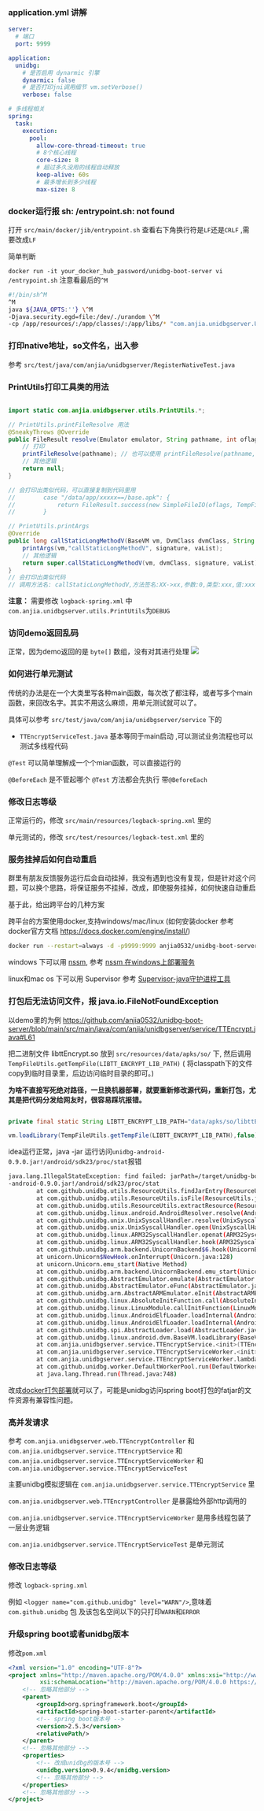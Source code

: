 
### application.yml 讲解

```yaml
server:
  # 端口
  port: 9999

application:
  unidbg:
    # 是否启用 dynarmic 引擎
    dynarmic: false
    # 是否打印jni调用细节 vm.setVerbose()
    verbose: false

# 多线程相关
spring:
  task:
    execution:
      pool:
        allow-core-thread-timeout: true
        # 8个核心线程
        core-size: 8
        # 超过多久没用的线程自动释放
        keep-alive: 60s
        # 最多增长到多少线程
        max-size: 8
```

### docker运行报 sh: /entrypoint.sh: not found

打开 `src/main/docker/jib/entrypoint.sh` 查看右下角换行符是`LF`还是`CRLF` ,需要改成`LF`

简单判断

`docker run -it your_docker_hub_password/unidbg-boot-server vi /entrypoint.sh` 注意看最后的`^M`

```bash
#!/bin/sh^M
^M
java ${JAVA_OPTS:''} \^M
-Djava.security.egd=file:/dev/./urandom \^M
-cp /app/resources/:/app/classes/:/app/libs/* "com.anjia.unidbgserver.UnidbgServerApplication"^M
```

### 打印native地址，so文件名，出入参
参考  `src/test/java/com/anjia/unidbgserver/RegisterNativeTest.java`

### PrintUtils打印工具类的用法
```java

import static com.anjia.unidbgserver.utils.PrintUtils.*;

// PrintUtils.printFileResolve 用法
@SneakyThrows @Override
public FileResult resolve(Emulator emulator, String pathname, int oflags) {
    // 打印    
    printFileResolve(pathname); // 也可以使用 printFileResolve(pathname,"/path/to/apk/dir/"); 
    // 其他逻辑
    return null;
}

// 会打印出类似代码，可以直接复制到代码里用
//        case "/data/app/xxxxx==/base.apk": {
//            return FileResult.success(new SimpleFileIO(oflags, TempFileUtils.getTempFile("/path/to/apk/dir/"), pathname));
//        }

// PrintUtils.printArgs
@Override 
public long callStaticLongMethodV(BaseVM vm, DvmClass dvmClass, String signature, VaList vaList) {
    printArgs(vm,"callStaticLongMethodV", signature, vaList);
    // 其他逻辑
    return super.callStaticLongMethodV(vm, dvmClass, signature, vaList);
}
// 会打印出类似代码
// 调用方法名: callStaticLongMethodV,方法签名:XX->xx,参数:0,类型:xxx,值:xxx,参数:1,类型:bb,值:bb
```
**注意：** 需要修改 `logback-spring.xml` 中 `com.anjia.unidbgserver.utils.PrintUtils`为`DEBUG`

### 访问demo返回乱码

正常，因为demo返回的是 `byte[]` 数组，没有对其进行处理 ![](docs/2.png)

### 如何进行单元测试

传统的办法是在一个大类里写各种main函数，每次改了都注释，或者写多个main函数，来回改名字。其实不用这么麻烦，用单元测试就可以了。

具体可以参考  `src/test/java/com/anjia/unidbgserver/service`  下的

- `TTEncryptServiceTest.java` 基本等同于main启动 ,可以测试业务流程也可以测试多线程代码

`@Test` 可以简单理解成一个个mian函数，可以直接运行的

`@BeforeEach` 是不管起哪个 `@Test` 方法都会先执行 带`@BeforeEach`

### 修改日志等级

正常运行的，修改 `src/main/resources/logback-spring.xml` 里的

单元测试的，修改 `src/test/resources/logback-test.xml` 里的

### 服务挂掉后如何自动重启

群里有朋友反馈服务运行后会自动挂掉，我没有遇到也没有复现，但是针对这个问题，可以换个思路，将保证服务不挂掉，改成，即使服务挂掉，如何快速自动重启

基于此，给出跨平台的几种方案

跨平台的方案使用docker,支持windows/mac/linux (如何安装docker 参考docker官方文档 https://docs.docker.com/engine/install/)

```bash
docker run --restart=always -d -p9999:9999 anjia0532/unidbg-boot-server
```

windows 下可以用 [nssm](http://www.nssm.cc/download),
参考 [nssm 在windows上部署服务](https://www.cnblogs.com/hai-cheng/p/8670395.html)

linux和mac os 下可以用 Supervisor 参考 [Supervisor-java守护进程工具](https://blog.csdn.net/fuchen91/article/details/107086802/)

### 打包后无法访问文件，报 java.io.FileNotFoundException

以demo里的为例 https://github.com/anjia0532/unidbg-boot-server/blob/main/src/main/java/com/anjia/unidbgserver/service/TTEncrypt.java#L61

把二进制文件 libttEncrypt.so 放到 `src/resources/data/apks/so/` 下, 然后调用`TempFileUtils.getTempFile(LIBTT_ENCRYPT_LIB_PATH)` (
将classpath下的文件copy到临时目录里，后边访问临时目录的即可。)

**为啥不直接写死绝对路径，一旦换机器部署，就要重新修改源代码，重新打包，尤其是把代码分发给网友时，很容易踩坑报错。**

```java

private final static String LIBTT_ENCRYPT_LIB_PATH="data/apks/so/libttEncrypt.so";

vm.loadLibrary(TempFileUtils.getTempFile(LIBTT_ENCRYPT_LIB_PATH),false);
```
idea运行正常，java -jar 运行访问`unidbg-android-0.9.0.jar!/android/sdk23/proc/stat`报错

```bash
java.lang.IllegalStateException: find failed: jarPath=/target/unidbg-boot-server-0.0.1-SNAPSHOT.jar, name=BOOT-INF/lib/unidbg
-android-0.9.0.jar!/android/sdk23/proc/stat
        at com.github.unidbg.utils.ResourceUtils.findJarEntry(ResourceUtils.java:134)
        at com.github.unidbg.utils.ResourceUtils.isFile(ResourceUtils.java:108)
        at com.github.unidbg.utils.ResourceUtils.extractResource(ResourceUtils.java:19)
        at com.github.unidbg.linux.android.AndroidResolver.resolve(AndroidResolver.java:84)
        at com.github.unidbg.unix.UnixSyscallHandler.resolve(UnixSyscallHandler.java:89)
        at com.github.unidbg.unix.UnixSyscallHandler.open(UnixSyscallHandler.java:273)
        at com.github.unidbg.linux.ARM32SyscallHandler.openat(ARM32SyscallHandler.java:1883)
        at com.github.unidbg.linux.ARM32SyscallHandler.hook(ARM32SyscallHandler.java:389)
        at com.github.unidbg.arm.backend.UnicornBackend$6.hook(UnicornBackend.java:244)
        at unicorn.Unicorn$NewHook.onInterrupt(Unicorn.java:128)
        at unicorn.Unicorn.emu_start(Native Method)
        at com.github.unidbg.arm.backend.UnicornBackend.emu_start(UnicornBackend.java:269)
        at com.github.unidbg.AbstractEmulator.emulate(AbstractEmulator.java:382)
        at com.github.unidbg.AbstractEmulator.eFunc(AbstractEmulator.java:471)
        at com.github.unidbg.arm.AbstractARMEmulator.eInit(AbstractARMEmulator.java:227)
        at com.github.unidbg.linux.AbsoluteInitFunction.call(AbsoluteInitFunction.java:38)
        at com.github.unidbg.linux.LinuxModule.callInitFunction(LinuxModule.java:102)
        at com.github.unidbg.linux.AndroidElfLoader.loadInternal(AndroidElfLoader.java:180)
        at com.github.unidbg.linux.AndroidElfLoader.loadInternal(AndroidElfLoader.java:35)
        at com.github.unidbg.spi.AbstractLoader.load(AbstractLoader.java:208)
        at com.github.unidbg.linux.android.dvm.BaseVM.loadLibrary(BaseVM.java:266)
        at com.anjia.unidbgserver.service.TTEncryptService.<init>(TTEncryptService.java:73)
        at com.anjia.unidbgserver.service.TTEncryptServiceWorker.<init>(TTEncryptServiceWorker.java:48)
        at com.anjia.unidbgserver.service.TTEncryptServiceWorker.lambda$new$0(TTEncryptServiceWorker.java:37)
        at com.github.unidbg.worker.DefaultWorkerPool.run(DefaultWorkerPool.java:44)
        at java.lang.Thread.run(Thread.java:748)

```
改成[docker打包部署](README.md#docker打包)就可以了，可能是unidbg访问spring boot打包的fatjar的文件资源有兼容性问题。

### 高并发请求

参考 `com.anjia.unidbgserver.web.TTEncryptController` 和 `com.anjia.unidbgserver.service.TTEncryptService`
和 `com.anjia.unidbgserver.service.TTEncryptServiceWorker` 和 `com.anjia.unidbgserver.service.TTEncryptServiceTest`

主要unidbg模拟逻辑在 `com.anjia.unidbgserver.service.TTEncryptService` 里

`com.anjia.unidbgserver.web.TTEncryptController` 是暴露给外部http调用的

`com.anjia.unidbgserver.service.TTEncryptServiceWorker` 是用多线程包装了一层业务逻辑

`com.anjia.unidbgserver.service.TTEncryptServiceTest` 是单元测试

### 修改日志等级

修改 `logback-spring.xml`

例如 `<logger name="com.github.unidbg" level="WARN"/>`,意味着 `com.github.unidbg` 包 及该包名空间以下的只打印`WARN`和`ERROR`

### 升级spring boot或者unidbg版本

修改`pom.xml`

```xml
<?xml version="1.0" encoding="UTF-8"?>
<project xmlns="http://maven.apache.org/POM/4.0.0" xmlns:xsi="http://www.w3.org/2001/XMLSchema-instance"
         xsi:schemaLocation="http://maven.apache.org/POM/4.0.0 https://maven.apache.org/xsd/maven-4.0.0.xsd">
    <!-- 忽略其他部分 -->
    <parent>
        <groupId>org.springframework.boot</groupId>
        <artifactId>spring-boot-starter-parent</artifactId>
        <!-- spring boot版本号 -->
        <version>2.5.3</version>
        <relativePath/>
    </parent>
    <!-- 忽略其他部分 -->
    <properties>
        <!-- 改成unidbg的版本号 -->
        <unidbg.version>0.9.4</unidbg.version>
        <!-- 忽略其他部分 -->
    </properties>
    <!-- 忽略其他部分 -->
</project>
```
